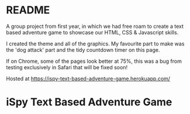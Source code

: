  # README

 A group project from first year, in which we had free roam to create a text based adventure game to showcase our HTML, CSS & Javascript skills.
 
 I created the theme and all of the graphics. My favourite part to make was the 'dog attack' part and the tidy countdown timer on this page.
 
 If on Chrome, some of the pages look better at 75%, this was a bug from testing exclusively in Safari that will be fixed soon!
 
 Hosted at https://ispy-text-based-adventure-game.herokuapp.com/ 
 
 # iSpy Text Based Adventure Game
 
